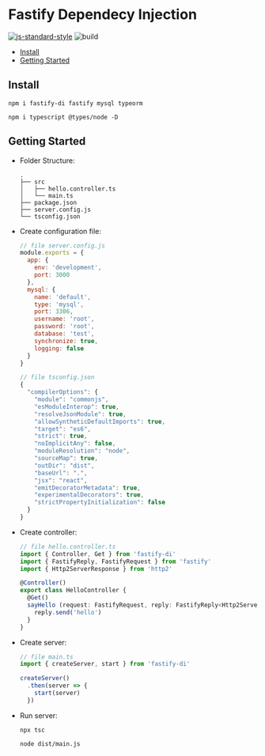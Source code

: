 # Fastify Dependecy Injection
[![js-standard-style](https://img.shields.io/badge/code%20style-standard-brightgreen.svg?style=flat)](http://standardjs.com) ![build](https://github.com/ynwd/fastify-di/workflows/build/badge.svg)

- [Install](#install)
- [Getting Started](#getting-started)

## Install 
```
npm i fastify-di fastify mysql typeorm
```
```
npm i typescript @types/node -D
```

## Getting Started
- Folder Structure:
  ```
  .
  ├── src
  │   ├── hello.controller.ts
  │   └── main.ts
  ├── package.json
  ├── server.config.js
  └── tsconfig.json
  ```
- Create configuration file:
  ```js
  // file server.config.js
  module.exports = {
    app: {
      env: 'development',
      port: 3000
    },
    mysql: {
      name: 'default',
      type: 'mysql',
      port: 3306,
      username: 'root',
      password: 'root',
      database: 'test',
      synchronize: true,
      logging: false
    }
  }
  ```
  ```ts
  // file tsconfig.json
  {
    "compilerOptions": {
      "module": "commonjs",
      "esModuleInterop": true,
      "resolveJsonModule": true,
      "allowSyntheticDefaultImports": true,
      "target": "es6",
      "strict": true,
      "noImplicitAny": false,
      "moduleResolution": "node",
      "sourceMap": true,
      "outDir": "dist",
      "baseUrl": ".",
      "jsx": "react",
      "emitDecoratorMetadata": true,
      "experimentalDecorators": true,
      "strictPropertyInitialization": false
    }
  }
  ```
- Create controller:
  ```ts
  // file hello.controller.ts
  import { Controller, Get } from 'fastify-di'
  import { FastifyReply, FastifyRequest } from 'fastify'
  import { Http2ServerResponse } from 'http2'

  @Controller()
  export class HelloController {
    @Get()
    sayHello (request: FastifyRequest, reply: FastifyReply<Http2ServerResponse>): any {
      reply.send('hello')
    }
  }

  ```
- Create server:
  ```ts
  // file main.ts
  import { createServer, start } from 'fastify-di'

  createServer()
    .then(server => {
      start(server)
    })
  ```
- Run server:
    ```
    npx tsc
    ```
    ```
    node dist/main.js
    ``` 
